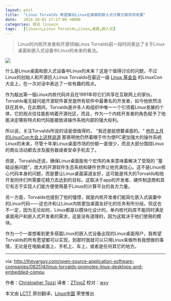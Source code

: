 ```yaml
---
layout: post
title:	"Linus Torvalds 希望推动Linux在桌面和嵌入式计算方面共同发展"
date:	2014-10-01 17:17:00 +0800 
categories:	观点 linuxcn 
tags:	[linuxcn,Linus Torvalds,Linux,桌面,嵌入式]
---
```




> 
> Linux的内核开发者和开源领袖Linus Torvalds前一段时间表达了关于Linux桌面和嵌入式设备中Linux的未来的看法。
> 
> 
> 


![](/Asserts/Images//attachment/album/201410/01/151850n8etcyazf0jonfcy.jpg)


什么是Linux桌面和嵌入式设备中Linux的未来？这是个值得讨论的问题，不过Linux的创始人和开源巨人Linus Torvalds在最近一届 [Linux 基金会](http://linuxfoundation.org/) 的LinuxCon大会上，在一次对话中表达了一些有趣的观点。


作为敲出第一版Linux内核代码并且在1991年将它们共享在互联网上的家伙，Torvalds毫无疑问是开源软件甚至是所有软件中最著名的开发者，如今他依然活跃在其中。在此期间，Torvalds是许多人和组织中唯一一个引领着Linux发展的个体，它的观点往往能影响着开源社区，而且，作为一个内核开发者的角色赋予了他能决定哪些特点和代码能被放进操作系统内部的强大权利。


所以说，关注Torvalds所说的话是很值得的， "我还是挺想要桌面的。" [他在上月的LinuxCon大会上这样说道](http://www.eweek.com/enterprise-apps/linux-founder-linus-torvalds-still-wants-the-desktop.html) 那表明他仍然着眼于作为使PC更加强大的操作系统Linux的未来，尽管十年来Linux桌面市场的份额一直很少，而且大部分围绕Linux的商业活动都去涉及服务器或者安卓手机去了。


但是，Torvalds还说，确保Linux桌面能有个宏伟的未来意味着解决了受阻的 “基础设施问题”，庞大的开源软件生态系统和硬件世界让他充满信心。这不是Linux核心代码本身的问题，而是要让Linux桌面渠道友好，这可能是伟大的Torvalds和他开发同伴们所需要花精力去达到的目标。这取决于app的开发者、硬件制造商和其它有志于实现人们能方便使用基于Linux的计算平台的各方力量。


另一方面，Torvalds也提到了他的憧憬，就是内核开发者们能简化嵌入式装置中的Linux代码——这也许和让Linux内核更加桌面友好化的任务有所分歧。但这也不一定，因为无论如何，Linux都是以模块化设计的，单内核代码库不能同时满足桌面用户和嵌入式开发者的需求，这是没有道理的，因为这取决于他们使用的模块。


作为一个一直想看到更多搭载Linux的嵌入式设备出现的Linux桌面用户，我希望Torvalds的所有愿望都可以实现，到那时我就可以只用Linux来做所有我想做的事情，无论是在电脑桌面上、手机上、车上，或者是任何其它的地方。




---


via: <http://thevarguy.com/open-source-application-software-companies/082514/linus-torvalds-promotes-linux-desktops-and-embedded-compu>


作者：[Christopher Tozzi](http://thevarguy.com/author/christopher-tozzi) 译者：[ZTinoZ](https://github.com/ZTinoZ) 校对：[wxy](https://github.com/wxy)


本文由 [LCTT](https://github.com/LCTT/TranslateProject) 原创翻译，[Linux中国](http://linux.cn/) 荣誉推出
